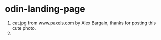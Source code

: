 # odin-landing-page

 1. cat.jpg from www.paxels.com by Alex Bargain, thanks for posting this cute photo.
 2. 
